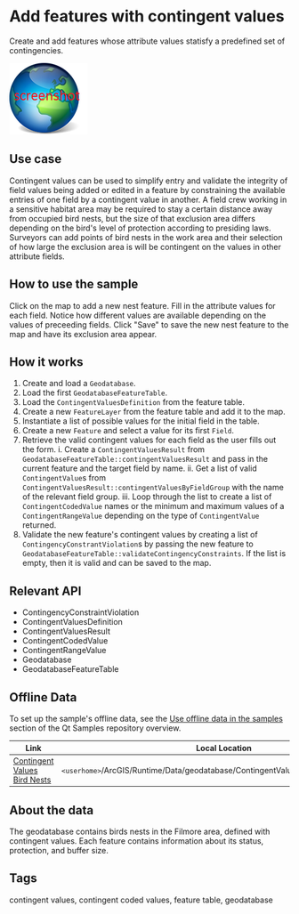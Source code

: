 # Add features with contingent values

Create and add features whose attribute values statisfy a predefined set of contingencies.

![Contingent Values Sample](screenshot.png)

## Use case

Contingent values can be used to simplify entry and validate the integrity of field values being added or edited in a feature by constraining the available entries of one field by a contingent value in another. A field crew working in a sensitive habitat area may be required to stay a certain distance away from occupied bird nests, but the size of that exclusion area differs depending on the bird's level of protection according to presiding laws. Surveyors can add points of bird nests in the work area and their selection of how large the exclusion area is will be contingent on the values in other attribute fields.

## How to use the sample

Click on the map to add a new nest feature. Fill in the attribute values for each field. Notice how different values are available depending on the values of preceeding fields. Click "Save" to save the new nest feature to the map and have its exclusion area appear.

## How it works

1. Create and load a `Geodatabase`.
2. Load the first `GeodatabaseFeatureTable`.
3. Load the `ContingentValuesDefinition` from the feature table.
4. Create a new `FeatureLayer` from the feature table and add it to the map.
5. Instantiate a list of possible values for the initial field in the table.
6. Create a new `Feature` and select a value for its first `Field`.
7. Retrieve the valid contingent values for each field as the user fills out the form.
  i. Create a `ContingentValuesResult` from `GeodatabaseFeatureTable::contingentValuesResult` and pass in the current feature and the target field by name.
  ii. Get a list of valid `ContingentValue`s from `ContingentValuesResult::contingentValuesByFieldGroup` with the name of the relevant field group.
  iii. Loop through the list to create a list of `ContingentCodedValue` names or the minimum and maximum values of a `ContingentRangeValue` depending on the type of `ContingentValue` returned.
8. Validate the new feature's contingent values by creating a list of `ContingencyConstrantViolation`s by passing the new feature to `GeodatabaseFeatureTable::validateContingencyConstraints`. If the list is empty, then it is valid and can be saved to the map.

## Relevant API

* ContingencyConstraintViolation
* ContingentValuesDefinition
* ContingentValuesResult
* ContingentCodedValue
* ContingentRangeValue
* Geodatabase
* GeodatabaseFeatureTable

## Offline Data

To set up the sample's offline data, see the [Use offline data in the samples](https://github.com/Esri/arcgis-runtime-samples-qt#use-offline-data-in-the-samples) section of the Qt Samples repository overview.

Link | Local Location
---------|-------|
|[Contingent Values Bird Nests](https://www.arcgis.com/home/item.html?id=e12b54ea799f4606a2712157cf9f6e41)| `<userhome>`/ArcGIS/Runtime/Data/geodatabase/ContingentValuesBirdNests.geodatabase |

## About the data

The geodatabase contains birds nests in the Filmore area, defined with contingent values. Each feature contains information about its status, protection, and buffer size.

## Tags

contingent values, contingent coded values, feature table, geodatabase

